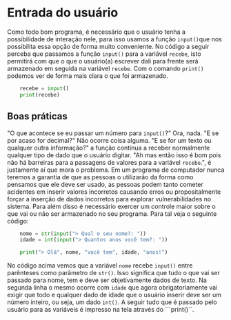 # Entrada do usuário

Como todo bom programa, é necessário que o usuário tenha a possibilidade de interação nele, para isso usamos a função ```input()```que nos possibilita essa opção de forma muito conveniente.
No código a seguir perceba que passamos a função ```input()``` para a variável ```recebe```, isto permitirá com que o que o usuário(a) escrever dali para frente será armazenado em seguida na variável ```recebe```. Com o comando ```print()``` podemos ver de forma mais clara o que foi armazenado.
```python
    recebe = input()
    print(recebe)
```

## Boas práticas

"O que acontece se eu passar um número para ```input()```?" Ora, nada. "E se por acaso for decimal?" Não ocorre coisa alguma. "E se for um texto ou qualquer outra informação?" a função continua a receber normalmente qualquer tipo de dado que o usuário digitar. "Ah mas então isso é bom pois não há barreiras para a passagens de valores para a variável ```recebe```.", é justamente aí que mora o problema.
Em um programa de computador nunca teremos a garantia de que as pessoas o utilizarão da forma como pensamos que ele deve ser usado, as pessoas podem tanto cometer acidentes em inserir valores incorretos causando erros ou propositalmente forçar a inserção de dados incorretos para explorar vulnerabilidades no sistema. Para além disso é necessário exercer um controle maior sobre o que vai ou não ser armazenado no seu programa. Para tal veja o seguinte código:
```python
    nome = str(input("> Qual o seu nome?: "))
    idade = int(input("> Quantos anos você tem?: "))

    print("> Olá", nome, "você tem", idade, "anos!")
```
No código acima vemos que a variável ```nome``` recebe ```input()``` entre parênteses como parâmetro de ```str()```. Isso significa que tudo o que vai ser passado para nome, tem e deve ser objetivamente dados de texto.
Na segunda linha o mesmo ocorre com ``idade`` que agora obrigatoriamente vai exigir que todo e qualquer dado de idade que o usuário inserir deve ser um número inteiro, ou seja, um dado ``int()``.
A seguir tudo que é passado pelo usuário para as variáveis é impresso na tela através do ```print()``. 
